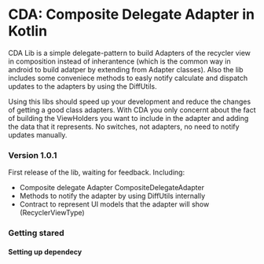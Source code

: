 # CDA: Composite Delegate Adapter in Kotlin 


CDA Lib is a simple delegate-pattern to build Adapters of the recycler view in composition instead of inherantence (which is the common way in android to build adatper by extending from Adapter classes). 
Also the lib includes some conveniece methods to easly notify calculate and dispatch updates to the adapters by using the DiffUtils. 

Using this libs should speed up your development and reduce the changes of getting a good class adapters. With CDA you only concernt about the fact of building the ViewHolders you want to include in the adapter and adding the data that it represents. No switches, not adapters, no need to notify updates manually. 


### Version 1.0.1 

First release of the lib, waiting for feedback. 
Including: 
- Composite delegate Adapter CompositeDelegateAdapter
- Methods to notify the adapter by using DiffUtils internally 
- Contract to represent UI models that the adapter will show (RecyclerViewType) 



### Getting stared 

#### Setting up dependecy 

